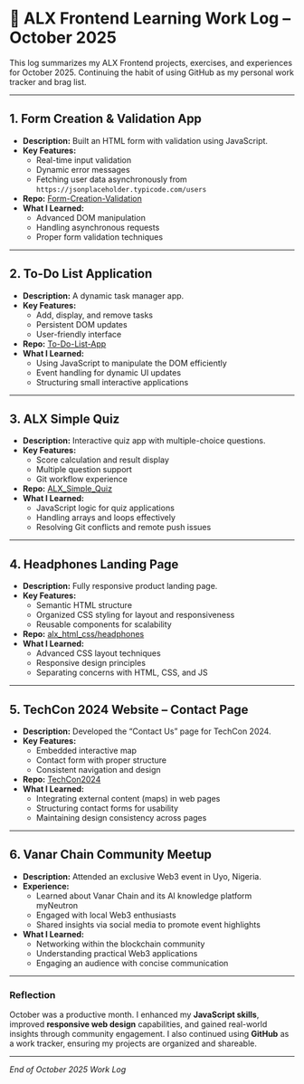 # 📝 ALX Frontend Learning Work Log – October 2025

This log summarizes my ALX Frontend projects, exercises, and experiences for October 2025. Continuing the habit of using GitHub as my personal work tracker and brag list.

---

## 1. Form Creation & Validation App
- **Description:** Built an HTML form with validation using JavaScript.
- **Key Features:**
  - Real-time input validation
  - Dynamic error messages
  - Fetching user data asynchronously from `https://jsonplaceholder.typicode.com/users`
- **Repo:** [Form-Creation-Validation](https://github.com/XxBaxbie20/Form-Creation-Validation)
- **What I Learned:**
  - Advanced DOM manipulation
  - Handling asynchronous requests
  - Proper form validation techniques

---

## 2. To-Do List Application
- **Description:** A dynamic task manager app.
- **Key Features:**
  - Add, display, and remove tasks
  - Persistent DOM updates
  - User-friendly interface
- **Repo:** [To-Do-List-App](https://github.com/XxBaxbie20/To-Do-List-App)
- **What I Learned:**
  - Using JavaScript to manipulate the DOM efficiently
  - Event handling for dynamic UI updates
  - Structuring small interactive applications

---

## 3. ALX Simple Quiz
- **Description:** Interactive quiz app with multiple-choice questions.
- **Key Features:**
  - Score calculation and result display
  - Multiple question support
  - Git workflow experience
- **Repo:** [ALX_Simple_Quiz](https://github.com/XxBaxbie20/ALX_Simple_Quiz)
- **What I Learned:**
  - JavaScript logic for quiz applications
  - Handling arrays and loops effectively
  - Resolving Git conflicts and remote push issues

---

## 4. Headphones Landing Page
- **Description:** Fully responsive product landing page.
- **Key Features:**
  - Semantic HTML structure
  - Organized CSS styling for layout and responsiveness
  - Reusable components for scalability
- **Repo:** [alx_html_css/headphones](https://github.com/XxBaxbie20/alx_html_css)
- **What I Learned:**
  - Advanced CSS layout techniques
  - Responsive design principles
  - Separating concerns with HTML, CSS, and JS

---

## 5. TechCon 2024 Website – Contact Page
- **Description:** Developed the “Contact Us” page for TechCon 2024.
- **Key Features:**
  - Embedded interactive map
  - Contact form with proper structure
  - Consistent navigation and design
- **Repo:** [TechCon2024](https://github.com/XxBaxbie20/TechCon2024)
- **What I Learned:**
  - Integrating external content (maps) in web pages
  - Structuring contact forms for usability
  - Maintaining design consistency across pages

---

## 6. Vanar Chain Community Meetup
- **Description:** Attended an exclusive Web3 event in Uyo, Nigeria.
- **Experience:**
  - Learned about Vanar Chain and its AI knowledge platform myNeutron
  - Engaged with local Web3 enthusiasts
  - Shared insights via social media to promote event highlights
- **What I Learned:**
  - Networking within the blockchain community
  - Understanding practical Web3 applications
  - Engaging an audience with concise communication

---

### Reflection
October was a productive month. I enhanced my **JavaScript skills**, improved **responsive web design** capabilities, and gained real-world insights through community engagement. I also continued using **GitHub** as a work tracker, ensuring my projects are organized and shareable.

---

*End of October 2025 Work Log*
